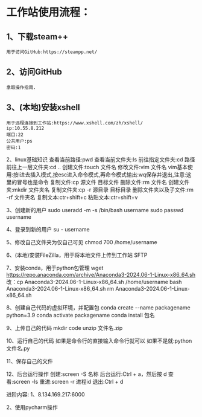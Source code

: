 # 工作站使用流程：
## 1、下载steam++
	用于访问GitHub:https://steampp.net/
## 2、访问GitHub
	拿取操作指南.
## 3、(本地)安装xshell
	用于远程连接到工作站:https://www.xshell.com/zh/xshell/
	ip:10.55.8.212
	端口:22
	公共用户:ps
	密码:1

2、linux基础知识
	查看当前路径:pwd
	查看当前文件夹:ls
	前往指定文件夹:cd 路径
	前往上一层文件夹:cd ..
	创建文件:touch 文件名
	修改文件:vim 文件名
		vim基本使用:按i进去插入模式,按esc进入命令模式,再命令模式输出:wq保存并退出,注意:这里的冒号也是命令
	复制文件:cp 源文件  目标文件
	删除文件:rm 文件名
	创建文件夹:mkdir 文件夹名
	复制文件夹:cp -r 源目录 目标目录
	删除文件夹以及子文件:rm -rf 文件夹名
	复制文本:ctr+shift+c
	粘贴文本:ctr+shift+v

3、创建新的用户
	sudo useradd -m -s /bin/bash username
	sudo passwd username

4、登录到新的用户
	su - username

5、修改自己文件夹为仅自己可见
	chmod 700 /home/username

6、(本地)安装FileZilla，用于将本地文件上传到工作站
	SFTP

7、安装conda，用于python包管理
	wget https://repo.anaconda.com/archive/Anaconda3-2024.06-1-Linux-x86_64.sh
		改：cp Anaconda3-2024.06-1-Linux-x86_64.sh  /home/username
	bash Anaconda3-2024.06-1-Linux-x86_64.sh
	rm Anaconda3-2024.06-1-Linux-x86_64.sh

8、创建自己代码的虚拟环境，并配置包
	conda create --name packagename python=3.9
	conda activate packagename
	conda install 包名

9、上传自己的代码
	mkdir code
	unzip 文件名.zip

10、运行自己的代码
	如果是命令行的直接输入命令行就可以
	如果不是就:python 文件名.py

11、保存自己的文件

12、后台运行操作
	创建:screen -S 名称
	后台运行:Ctrl + a，然后按 d
	查看:screen -ls
	重进:screen -r 进程id
	退出:Ctrl + d

进阶内容:
1、8.134.169.217:6000

2、使用pycharm操作

